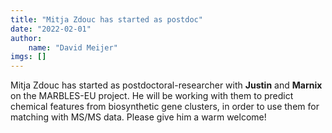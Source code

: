 ```yaml
---
title: "Mitja Zdouc has started as postdoc"
date: "2022-02-01"
author: 
    name: "David Meijer"
imgs: []
---
```

Mitja Zdouc has started as postdoctoral-researcher with <strong><Link href="../people/Justin_van_der_Hooft">Justin</Link></strong> and <strong><Link href="https://www.wur.nl/en/Persons/Marnix-dr.-MH-Marnix-Medema.htm">Marnix</Link></strong> <FontAwesomeIcon icon={faExternalLinkAlt} size="xs"/> on the MARBLES-EU project. He will be working with them to predict chemical features from biosynthetic gene clusters, in order to use them for matching with MS/MS data. Please give him a warm welcome!<br/><br/>
